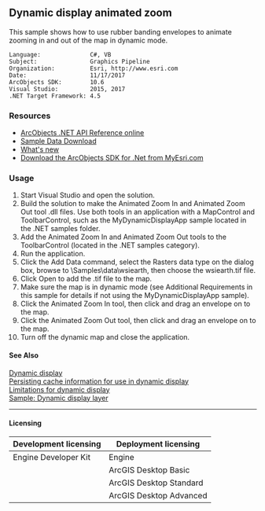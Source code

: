 ## Dynamic display animated zoom

This sample shows how to use rubber banding envelopes to animate zooming in and out of the map in dynamic mode.  


<!-- TODO: Fill this section below with metadata about this sample-->
```
Language:              C#, VB
Subject:               Graphics Pipeline
Organization:          Esri, http://www.esri.com
Date:                  11/17/2017
ArcObjects SDK:        10.6
Visual Studio:         2015, 2017
.NET Target Framework: 4.5
```

### Resources

* [ArcObjects .NET API Reference online](http://desktop.arcgis.com/en/arcobjects/latest/net/webframe.htm)  
* [Sample Data Download](../../releases)  
* [What's new](http://desktop.arcgis.com/en/arcobjects/latest/net/webframe.htm#05247c04-bfd9-4e36-ae09-bc6e833c3b14.htm)  
* [Download the ArcObjects SDK for .Net from MyEsri.com](https://my.esri.com/)  

### Usage
1. Start Visual Studio and open the solution.  
1. Build the solution to make the Animated Zoom In and Animated Zoom Out tool .dll files. Use both tools in an application with a MapControl and ToolbarControl, such as the MyDynamicDisplayApp sample located in the .NET samples folder.  
1. Add the Animated Zoom In and Animated Zoom Out tools to the ToolbarControl (located in the .NET samples category).  
1. Run the application.  
1. Click the Add Data command, select the Rasters data type on the dialog box, browse to <your ArcGIS developer kit install location>\Samples\data\wsiearth, then choose the wsiearth.tif file.  
1. Click Open to add the .tif file to the map.  
1. Make sure the map is in dynamic mode (see Additional Requirements in this sample for details if not using the MyDynamicDisplayApp sample).  
1. Click the Animated Zoom In tool, then click and drag an envelope on to the map.  
1. Click the Animated Zoom Out tool, then click and drag an envelope on to the map.  
1. Turn off the dynamic map and close the application.  







#### See Also  
[Dynamic display](http://desktop.arcgis.com/search/?q=Dynamic%20display&p=0&language=en&product=arcobjects-sdk-dotnet&version=&n=15&collection=help)  
[Persisting cache information for use in dynamic display](http://desktop.arcgis.com/search/?q=Persisting%20cache%20information%20for%20use%20in%20dynamic%20display&p=0&language=en&product=arcobjects-sdk-dotnet&version=&n=15&collection=help)  
[Limitations for dynamic display](http://desktop.arcgis.com/search/?q=Limitations%20for%20dynamic%20display&p=0&language=en&product=arcobjects-sdk-dotnet&version=&n=15&collection=help)  
[Sample: Dynamic display layer](../../../Net/GraphicsPipeline/MyDynamicLayer)  


---------------------------------

#### Licensing  
| Development licensing | Deployment licensing | 
| ------------- | ------------- | 
| Engine Developer Kit | Engine |  
|  | ArcGIS Desktop Basic |  
|  | ArcGIS Desktop Standard |  
|  | ArcGIS Desktop Advanced |  


